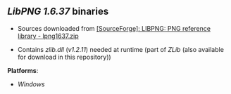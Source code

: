 *LibPNG 1.6.37* binaries
------------------------

- Sources downloaded from [[SourceForge]: LIBPNG: PNG reference library - lpng1637.zip](https://sourceforge.net/projects/libpng/files/libpng16/1.6.37/lpng1637.zip/download)

- Contains *zlib.dll* (*v1.2.11*) needed at runtime (part of *ZLib* (also available for download in this repository))

**Platforms**:
- *Windows*

